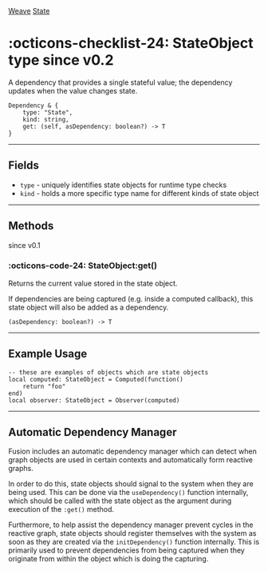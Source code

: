 <nav class="weavedoc-api-breadcrumbs">
	<a href="../..">Weave</a>
	<a href="..">State</a>
</nav>

<h1 class="weavedoc-api-header" markdown>
	<span class="weavedoc-api-icon" markdown>:octicons-checklist-24:</span>
	<span class="weavedoc-api-name">StateObject</span>
	<span class="weavedoc-api-pills">
		<span class="weavedoc-api-pill-type">type</span>
		<span class="weavedoc-api-pill-since">since v0.2</span>
	</span>
</h1>

A dependency that provides a single stateful value; the dependency updates when
the value changes state.

```luau
Dependency & {
	type: "State",
	kind: string,
    get: (self, asDependency: boolean?) -> T
}
```

---

## Fields

- `type` - uniquely identifies state objects for runtime type checks
- `kind` - holds a more specific type name for different kinds of state object

---

## Methods

<p class="weavedoc-api-pills">
	<span class="weavedoc-api-pill-since">since v0.1</span>
</p>

### :octicons-code-24: StateObject:get()

Returns the current value stored in the state object.

If dependencies are being captured (e.g. inside a computed callback), this state
object will also be added as a dependency.

```luau
(asDependency: boolean?) -> T
```

---

## Example Usage

```luau
-- these are examples of objects which are state objects
local computed: StateObject = Computed(function()
	return "foo"
end)
local observer: StateObject = Observer(computed)
```

---

## Automatic Dependency Manager

Fusion includes an automatic dependency manager which can detect when graph
objects are used in certain contexts and automatically form reactive graphs.

In order to do this, state objects should signal to the system when they are
being used. This can be done via the `useDependency()` function internally,
which should be called with the state object as the argument during execution of
the `:get()` method.

Furthermore, to help assist the dependency manager prevent cycles in the
reactive graph, state objects should register themselves with the system as soon
as they are created via the `initDependency()` function internally. This is
primarily used to prevent dependencies from being captured when they originate
from within the object which is doing the capturing.

